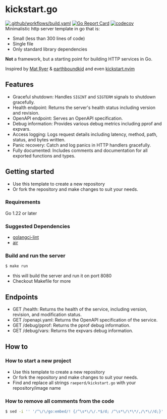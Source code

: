# kickstart.go
[![.github/workflows/build.yaml](https://github.com/raeperd/kickstart.go/actions/workflows/build.yaml/badge.svg)](https://github.com/raeperd/kickstart.go/actions/workflows/build.yaml) [![Go Report Card](https://goreportcard.com/badge/github.com/raeperd/kickstart.go)](https://goreportcard.com/report/github.com/raeperd/kickstart.go) [![codecov](https://codecov.io/gh/raeperd/kickstart.go/graph/badge.svg?token=T6jgDZXKVQ)](https://codecov.io/gh/raeperd/kickstart.go)   
Minimalistic http server template in go that is:
- Small (less than 300 lines of code)
- Single file 
- Only standard library dependencies

**Not** a framework, but a starting point for building HTTP services in Go.  

Inspired by [Mat Ryer](https://grafana.com/blog/2024/02/09/how-i-write-http-services-in-go-after-13-years) & [earthboundkid](https://blog.carlana.net/post/2023/golang-git-hash-how-to/) and even [kickstart.nvim](https://github.com/nvim-lua/kickstart.nvim)

## Features
- Graceful shutdown: Handles `SIGINT` and `SIGTERM` signals to shutdown gracefully.
- Health endpoint: Returns the server's health status including version and revision.
- OpenAPI endpoint: Serves an OpenAPI specification.
- Debug information: Provides various debug metrics including pprof and expvars.
- Access logging: Logs request details including latency, method, path, status, and bytes written.
- Panic recovery: Catch and log panics in HTTP handlers gracefully.
- Fully documented: Includes comments and documentation for all exported functions and types.

## Getting started
- Use this template to create a new repository
- Or fork the repository and make changes to suit your needs.

### Requirements
Go 1.22 or later

### Suggested Dependencies
- [golangci-lint](https://golangci-lint.run/) 
- [air](https://github.com/air-verse/air)

### Build and run the server
```sh
$ make run 
```
- this will build the server and run it on port 8080
- Checkout Makefile for more 

## Endpoints
- GET /health: Returns the health of the service, including version, revision, and modification status.
- GET /openapi.yaml: Returns the OpenAPI specification of the service.
- GET /debug/pprof: Returns the pprof debug information.
- GET /debug/vars: Returns the expvars debug information.

## How to 

### How to start a new project
- Use this template to create a new repository
- Or fork the repository and make changes to suit your needs.
- Find and replace all strings `raeperd/kickstart.go` with your repository/image name

### How to remove all comments from the code
```sh
$ sed -i '' '/^\/\/go:embed/! {/^\s*\/\/.*$/d; /^\s*\/\*\*/,/\*\//d;}' *.go
```
